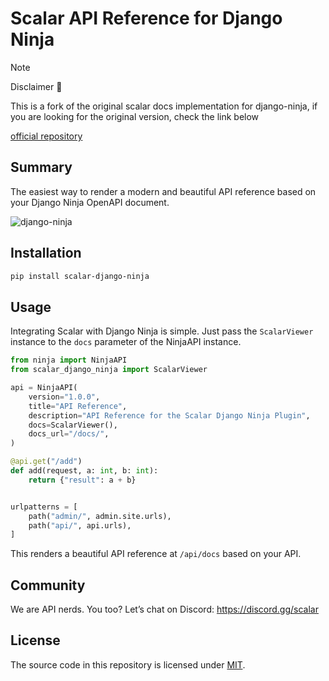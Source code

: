 # Scalar API Reference for Django Ninja

> [!NOTE]
> Disclaimer 📢
>
> This is a fork of the original scalar docs implementation for django-ninja, if you are looking for the original version, check the link below

[official repository](https://github.com/scalar/scalar/blob/main/integrations/django-ninja/README.md)
## Summary
The easiest way to render a modern and beautiful API reference based on your Django Ninja OpenAPI document.

![django-ninja](ninja.png)

## Installation

```bash
pip install scalar-django-ninja
```

## Usage

Integrating Scalar with Django Ninja is simple.
Just pass the `ScalarViewer` instance to the `docs` parameter of the NinjaAPI instance.

```python
from ninja import NinjaAPI
from scalar_django_ninja import ScalarViewer

api = NinjaAPI(
    version="1.0.0",
    title="API Reference",
    description="API Reference for the Scalar Django Ninja Plugin",
    docs=ScalarViewer(),
    docs_url="/docs/",
)

@api.get("/add")
def add(request, a: int, b: int):
    return {"result": a + b}


urlpatterns = [
    path("admin/", admin.site.urls),
    path("api/", api.urls),
]

```

This renders a beautiful API reference at `/api/docs` based on your API.

## Community

We are API nerds. You too? Let’s chat on Discord: <https://discord.gg/scalar>

## License

The source code in this repository is licensed under [MIT](https://github.com/scalar/scalar/blob/main/LICENSE).
